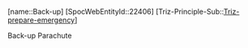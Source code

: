 ﻿---
type: TrizExample
aliases:
- Back-up
license: CC BY-SA 4.0
copyright: https://github.com/SpocWeb
IsDeleted: false
IsReadOnly: false
Confidential: public
tags: 
- Triz/Principle/Example
---
[name::Back-up]
[SpocWebEntityId::22406]
[Triz-Principle-Sub::[Triz-prepare-emergency](tech/Triz/Sub/Triz-prepare-emergency.md)]

Back-up Parachute